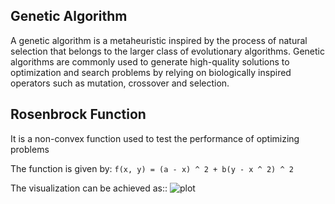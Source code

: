 ## Genetic Algorithm
A genetic algorithm is a metaheuristic inspired by the process of natural selection that belongs
to the larger class of evolutionary algorithms. 
Genetic algorithms are commonly used to generate high-quality solutions to optimization
and search problems by relying on biologically inspired operators such as mutation, crossover and selection.

## Rosenbrock Function
It is a non-convex function used to test the performance of optimizing problems

The function is given by:
``` f(x, y) = (a - x) ^ 2 + b(y - x ^ 2) ^ 2 ```

The visualization can be achieved as::
![plot](https://github.com/AP-Atul/scoa/blob/main/genetic/plot.svg)

